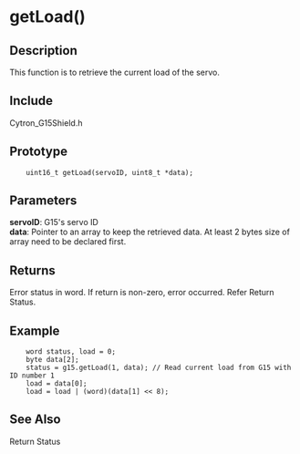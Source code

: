 # getLoad() #

## Description ##
This function is to retrieve the current load of the servo.

## Include ##
Cytron_G15Shield.h

## Prototype ##
		uint16_t getLoad(servoID, uint8_t *data);

## Parameters ##
**servoID**: G15's servo ID<br/>
**data**: Pointer to an array to keep the retrieved data. At least 2 bytes size of array need to be declared first.

## Returns ##
Error status in word. If return is non-zero, error occurred. Refer Return Status.

## Example ##
		word status, load = 0;
		byte data[2];
		status = g15.getLoad(1, data); // Read current load from G15 with ID number 1
		load = data[0];
		load = load | (word)(data[1] << 8);

## See Also ##
Return Status